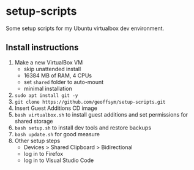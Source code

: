 # setup-scripts

Some setup scripts for my Ubuntu virtualbox dev environment.

## Install instructions

1. Make a new VirtualBox VM
   - skip unattended install
   - 16384 MB of RAM, 4 CPUs
   - set `shared` folder to auto-mount
   - minimal installation
2. `sudo apt install git -y`
3. `git clone https://github.com/geoffsym/setup-scripts.git`
4. Insert Guest Additions CD image
5. `bash virtualbox.sh` to install guest additions and set permissions for shared storage
6. `bash setup.sh` to install dev tools and restore backups
7. `bash update.sh` for good measure
8. Other setup steps
   - Devices > Shared Clipboard > Bidirectional
   - log in to Firefox
   - log in to Visual Studio Code
